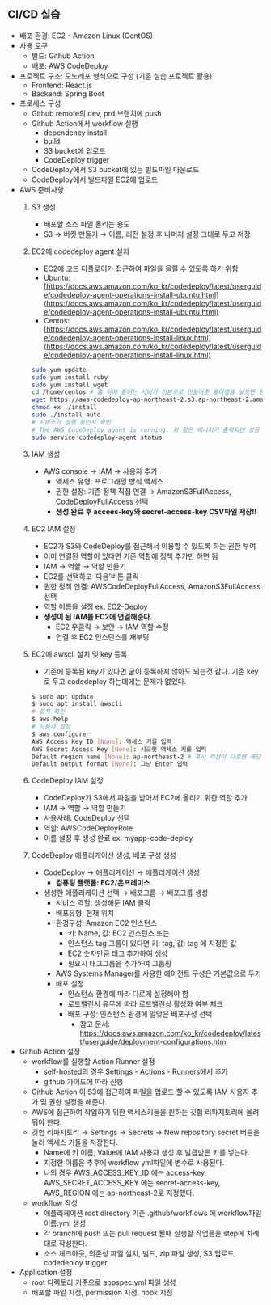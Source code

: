 ## CI/CD 실습
- 배포 환경: EC2 - Amazon Linux (CentOS)
- 사용 도구
    - 빌드: Github Action
    - 배포: AWS CodeDeploy
- 프로젝트 구조: 모노레포 형식으로 구성 (기존 실습 프로젝트 활용)
    - Frontend: React.js
    - Backend: Spring Boot 
- 프로세스 구성
    - Github remote의 dev, prd 브랜치에 push
    - Github Action에서 workflow 실행
      - dependency install
      - build
      - S3 bucket에 업로드
      - CodeDeploy trigger
    - CodeDeploy에서 S3 bucket에 있는 빌드파일 다운로드
    - CodeDeploy에서 빌드파일 EC2에 업로드
- AWS 준비사항
    1. S3 생성
        - 배포할 소스 파일 올리는 용도
        - S3 → 버킷 만들기 → 이름, 리전 설정 후 나머지 설정 그대로 두고 저장
    2. EC2에 codedeploy agent 설치
        - EC2에 코드 디플로이가 접근하여 파일을 올릴 수 있도록 하기 위함
        - Ubuntu: [https://docs.aws.amazon.com/ko_kr/codedeploy/latest/userguide/codedeploy-agent-operations-install-ubuntu.html](https://docs.aws.amazon.com/ko_kr/codedeploy/latest/userguide/codedeploy-agent-operations-install-ubuntu.html)
        - Centos: [https://docs.aws.amazon.com/ko_kr/codedeploy/latest/userguide/codedeploy-agent-operations-install-linux.html](https://docs.aws.amazon.com/ko_kr/codedeploy/latest/userguide/codedeploy-agent-operations-install-linux.html)
        
        ```bash
        sudo yum update
        sudo yum install ruby
        sudo yum install wget 
        cd /home/centos # 홈 뒤에 폴더는 서버가 기본으로 만들어준 폴더명을 넣으면 된다.
        wget https://aws-codedeploy-ap-northeast-2.s3.ap-northeast-2.amazonaws.com/latest/install # northeast-2 는 리전에 따라 변경할것
        chmod +x ./install
        sudo ./install auto
        # 서비스가 실행 중인지 확인
        # The AWS CodeDeploy agent is running. 와 같은 메시지가 출력되면 성공
        sudo service codedeploy-agent status
        ```
        
    3. IAM 생성
        - AWS console → IAM → 사용자 추가
            - 액세스 유형: 프로그래밍 방식 액세스
            - 권한 설정: 기존 정책 직접 연결 → AmazonS3FullAccess, CodeDeployFullAccess 선택
            - **생성 완료 후 accees-key와 secret-access-key CSV파일 저장!!**
    4. EC2 IAM 설정
        - EC2가 S3와 CodeDeploy를 접근해서 이용할 수 있도록 하는 권한 부여
        - 이미 연결된 역할이 있다면 기존 역할에 정책 추가만 하면 됨
        - IAM → 역할 → 역할 만들기
        - EC2를 선택하고 ‘다음’버튼 클릭
        - 권한 정책 연결: AWSCodeDeployFullAccess, AmazonS3FullAccess 선택
        - 역할 이름을 설정 ex. EC2-Deploy
        - **생성이 된 IAM를 EC2에 연결해준다.**
            - EC2 우클릭 → 보안 → IAM 역할 수정
            - 연결 후 EC2 인스턴스를 재부팅
    5. EC2에 awscli 설치 및 key 등록 
        - 기존에 등록된 key가 있다면 굳이 등록하지 않아도 되는것 같다. 기존 key로 두고 codedeploy 하는데에는 문제가 없었다.
        
        ```bash
        $ sudo apt update
        $ sudo apt install awscli
        # 설치 확인
        $ aws help
        # 사용자 설정
        $ aws configure
        AWS Access Key ID [None]: 액세스 키를 입력
        AWS Secret Access Key [None]: 시크릿 액세스 키를 입력
        Default region name [None]: ap-northeast-2 # 혹시 리전이 다르면 해당 리전 기입
        Default output format [None]: 그냥 Enter 입력
        ```
    6. CodeDeploy IAM 설정
        - CodeDeploy가 S3에서 파일을 받아서 EC2에 올리기 위한 역할 추가
        - IAM → 역할 → 역할 만들기
        - 사용사례: CodeDeploy 선택
        - 역할: AWSCodeDeployRole
        - 이름 설정 후 생성 완료 ex. myapp-code-deploy
    7. CodeDeploy 애플리케이션 생성, 배포 구성 생성
        - CodeDeploy → 애플리케이션 → 애플리케이션 생성
            - **컴퓨팅 플랫폼: EC2/온프레미스**
        - 생성한 애플리케이션 선택 → 배포그룹 → 배포그룹 생성
            - 서비스 역할: 생성해둔 IAM 클릭       
            - 배포유형: 현재 위치
            - 환경구성: Amazon EC2 인스턴스
                - 키: Name, 값: EC2 인스턴스 또는
                - 인스턴스 tag 그룹이 있다면 키: tag, 값: tag 에 지정한 값
                - EC2 숫자만큼 태그 추가하여 생성
                - 필요시 태그그룹을 추가하여 그룹핑
            - AWS Systems Manager를 사용한 에이전트 구성은 기본값으로 두기
            - 배포 설정
                - 인스턴스 환경에 따라 다르게 설정해야 함
                - 로드밸런서 유무에 따라 로드밸런싱 활성화 여부 체크 
                - 배포 구성: 인스턴스 환경에 알맞은 배포구성 선택
                    - 참고 문서: https://docs.aws.amazon.com/ko_kr/codedeploy/latest/userguide/deployment-configurations.html
- Github Action 설정
    - workflow를 실행할 Action Runner 설정
        - self-hosted의 경우 Settings - Actions - Runners에서 추가
        - github 가이드에 따라 진행
    - Github Action 이 S3에 접근하여 파일을 업로드 할 수 있도록 IAM 사용자 추가 및 권한 설정을 해준다.
    - AWS에 접근하여 작업하기 위한 액세스키들을 원하는 깃헙 리파지토리에 올려둬야 한다.
    - 깃헙 리파지토리 → Settings → Secrets → New repository secret 버튼을 눌러 액세스 키들을 저장한다.
        - Name에 키 이름, Value에 IAM 사용자 생성 후 발급받은 키를 넣는다.
        - 지정한 이름은 추후에 workflow yml파일에 변수로 사용된다.
        - 나의 경우 AWS_ACCESS_KEY_ID 에는 access-key, AWS_SECRET_ACCESS_KEY 에는 secret-access-key, AWS_REGION 에는 ap-northeast-2로 지정했다.                
    - workflow 작성
        - 애플리케이션 root directory 기준 .github/workflows 에 workflow파일이름.yml 생성
        - 각 branch에 push 또는 pull request 될때 실행할 작업들을 step에 차례대로 작성한다.
        - 소스 체크아웃, 의존성 파일 설치, 빌드, zip 파일 생성, S3 업로드, codedeploy trigger
- Application 설정
    - root 디렉토리 기준으로 appspec.yml 파일 생성
    - 배포할 파일 지정, permission 지정, hook 지정